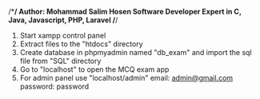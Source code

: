/*************************************************/
	Author: Mohammad Salim Hosen
	Software Developer
	Expert in C, Java, Javascript, PHP, Laravel
/************************************************/

1. Start xampp control panel
2. Extract files to the "htdocs" directory
3. Create database in phpmyadmin named "db_exam" and import the sql file from "SQL" directory
4. Go to "localhost" to open the MCQ exam app
5. For admin panel use "localhost/admin"
		email: admin@gmail.com
		password: password